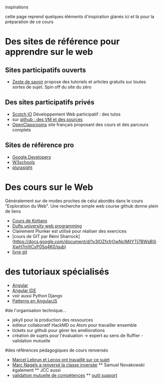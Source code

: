 inspirations

cette page reprend quelques éléments d'inspiration glanés ici et là pour la préparation de ce cours

# Des sites de référence pour apprendre sur le web
## Sites participatifs ouverts
* [Zeste de savoir](https://zestedesavoir.com/) propose des tutoriels et articles gratuits sur toutes sortes de sujet. Spin off du site du zéro
## Des sites participatifs privés
* [Scotch IO](https://scotch.io/) Développement Web participatif : des tutos
* sur [github : des VM et des sources ](https://github.com/scotch-io)
* [OpenClassrooms](https://openclassrooms.com/) site français proposant des cours et des parcours complets
## Sites de référence pro
* [Google Developers](https://developers.google.com/web/fundamentals/)
* [W3schools](https://www.w3schools.com/)
* [plurasight](https://www.pluralsight.com/)

# Des cours sur le Web
Généralement sur de modes proches de celui abordés dans le cours "Exploration du Web".
Une recherche simple web course github donne plein de liens
* [Cours de Kottans](https://github.com/Kottans/web)
* [Dufts university web programming](https://github.com/tuftsdev/WebProgramming)
* Clairement Plunker est utilisé pour réaliser des exercices
* [cours de GIT par Rémi Sharrock] (https://docs.google.com/document/d/1v3lOZfxfrOwNclMiIYTj7BWsB0jXwH7m1tCyP05q4K0/pub)
* [livre git](https://git-scm.com/book/fr/v1/)

# des tutoriaux spécialisés
* [Angular](https://angular.io/tutorial)
* [Angular IDE](https://www.genuitec.com/products/angular-ide/learning-center/)
* voir aussi Python Django
* [Patterns en AngularJS](https://github.com/mgechev/angularjs-in-patterns/blob/master/i18n/README-fr-fr.md)

#de l'organisation technique...
* jekyll pour la production des ressources
* éditeur collaboratif HackMD ou Atom pour travailler ensemble
* tickets sur github pour gérer les améliorations
* création de sujets pour l'évaluation -> expert au sens de Ruffier - validation mutuelle

#des références pédagogiques de cours renversés
* [Marcel Lebrun et Lecoq ont travaillé sur ce sujet](https://eduq.info/xmlui/bitstream/handle/11515/35314/lecoq-lebrun-kerpelt-classe-envers-pour-apprendre-endroit-louvain-learning-lab-2017.pdf)
* [Marc Nagels a renversé la classe inversée](http://www.17marsconseil.fr/jai-renverse-la-classe-inversee/)
** Samuel Novakowski également
** JCC aussi
* [validation mutuelle de compétences](http://journals.openedition.org/dms/2044)
** [outil support](https://www.sqily.com/   )
